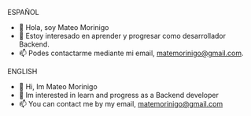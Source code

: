 ESPAÑOL
- 👋 Hola, soy Mateo Morinigo
- 👀 Estoy interesado en aprender y progresar como desarrollador Backend.
- 📫 Podes contactarme mediante mi email, matemorinigo@gmail.com.

ENGLISH
- 👋 Hi, Im Mateo Morinigo
- 👀 Im interested in learn and progress as a Backend developer
- 📫 You can contact me by my email, matemorinigo@gmail.com

